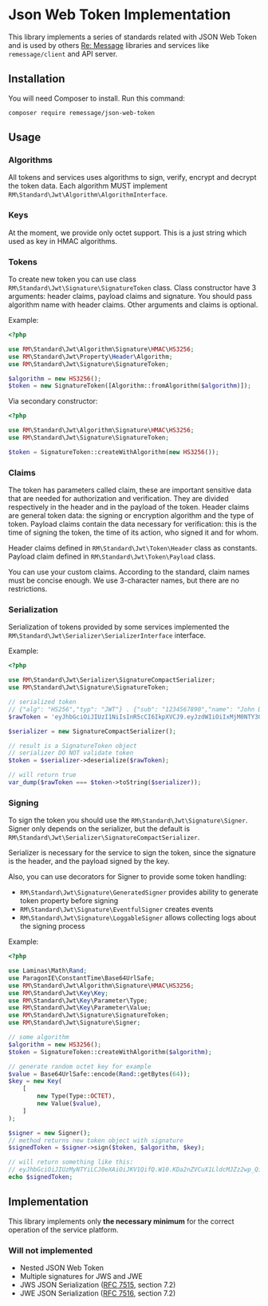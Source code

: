 # Json Web Token Implementation

This library implements a series of standards related with JSON Web Token and is used by others [Re: Message](https://remessage.ru) libraries and services like `remessage/client` and API server.

## Installation

You will need Composer to install. Run this command:

`composer require remessage/json-web-token`

## Usage

### Algorithms

All tokens and services uses algorithms to sign, verify, encrypt and decrypt the token data. Each algorithm MUST implement `RM\Standard\Jwt\Algorithm\AlgorithmInterface`.

### Keys

At the moment, we provide only octet support. This is a just string which used as key in HMAC algorithms.

### Tokens

To create new token you can use class `RM\Standard\Jwt\Signature\SignatureToken` class. Class constructor have 3 arguments: header claims, payload claims and signature. You should pass algorithm name with header claims. Other arguments and claims is optional.

Example:

```php
<?php

use RM\Standard\Jwt\Algorithm\Signature\HMAC\HS3256;
use RM\Standard\Jwt\Property\Header\Algorithm;
use RM\Standard\Jwt\Signature\SignatureToken;

$algorithm = new HS3256();
$token = new SignatureToken([Algorithm::fromAlgorithm($algorithm)]);
```

Via secondary constructor:
```php
<?php

use RM\Standard\Jwt\Algorithm\Signature\HMAC\HS3256;
use RM\Standard\Jwt\Signature\SignatureToken;

$token = SignatureToken::createWithAlgorithm(new HS3256());
```

### Claims

The token has parameters called claim, these are important sensitive data that are needed for authorization and verification. They are divided respectively in the header and in the payload of the token. Header claims are general token data: the signing or encryption algorithm and the type of token. Payload claims contain the data necessary for verification: this is the time of signing the token, the time of its action, who signed it and for whom.

Header claims defined in `RM\Standard\Jwt\Token\Header` class as constants. Payload claim defined in `RM\Standard\Jwt\Token\Payload` class.

You can use your custom claims. According to the standard, claim names must be concise enough. We use 3-character names, but there are no restrictions.


### Serialization

Serialization of tokens provided by some services implemented the `RM\Standard\Jwt\Serializer\SerializerInterface` interface.

Example:

```php
<?php

use RM\Standard\Jwt\Serializer\SignatureCompactSerializer;
use RM\Standard\Jwt\Signature\SignatureToken;

// serialized token
// {"alg": "HS256","typ": "JWT"} . {"sub": "1234567890","name": "John Doe","iat": 1516239022} . signature
$rawToken = 'eyJhbGciOiJIUzI1NiIsInR5cCI6IkpXVCJ9.eyJzdWIiOiIxMjM0NTY3ODkwIiwibmFtZSI6IkpvaG4gRG9lIiwiaWF0IjoxNTE2MjM5MDIyfQ.SflKxwRJSMeKKF2QT4fwpMeJf36POk6yJV_adQssw5c';

$serializer = new SignatureCompactSerializer();

// result is a SignatureToken object
// serializer DO NOT validate token
$token = $serializer->deserialize($rawToken);

// will return true
var_dump($rawToken === $token->toString($serializer));
```

### Signing

To sign the token you should use the `RM\Standard\Jwt\Signature\Signer`. Signer only depends on the serializer, but the default is `RM\Standard\Jwt\Serializer\SignatureCompactSerializer`.

Serializer is necessary for the service to sign the token, since the signature is the header, and the payload signed by the key.

Also, you can use decorators for Signer to provide some token handling:
- `RM\Standard\Jwt\Signature\GeneratedSigner` provides ability to generate token property before signing
- `RM\Standard\Jwt\Signature\EventfulSigner` creates events
- `RM\Standard\Jwt\Signature\LoggableSigner` allows collecting logs about the signing process

Example:

```php
<?php

use Laminas\Math\Rand;
use ParagonIE\ConstantTime\Base64UrlSafe;
use RM\Standard\Jwt\Algorithm\Signature\HMAC\HS3256;
use RM\Standard\Jwt\Key\Key;
use RM\Standard\Jwt\Key\Parameter\Type;
use RM\Standard\Jwt\Key\Parameter\Value;
use RM\Standard\Jwt\Signature\SignatureToken;
use RM\Standard\Jwt\Signature\Signer;

// some algorithm
$algorithm = new HS3256();
$token = SignatureToken::createWithAlgorithm($algorithm);

// generate random octet key for example
$value = Base64UrlSafe::encode(Rand::getBytes(64));
$key = new Key(
    [
        new Type(Type::OCTET),
        new Value($value),
    ]
);

$signer = new Signer();
// method returns new token object with signature
$signedToken = $signer->sign($token, $algorithm, $key);

// will return something like this:
// eyJhbGciOiJIUzMyNTYiLCJ0eXAiOiJKV1QifQ.W10.KDa2nZVCuX1LldcMJZz2wp_QifjN7sNHCFLtGDAWF9s
echo $signedToken;
```

## Implementation
This library implements only **the necessary minimum** for the correct operation of the service platform.

### Will not implemented
* Nested JSON Web Token
* Multiple signatures for JWS and JWE
* JWS JSON Serialization ([RFC 7515](https://datatracker.ietf.org/doc/html/rfc7515), section 7.2)
* JWE JSON Serialization ([RFC 7516](https://datatracker.ietf.org/doc/html/rfc7516), section 7.2)

